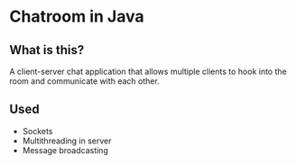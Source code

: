 # Chatroom in Java

## What is this?
A client-server chat application that allows multiple clients to hook into the room and communicate with each other.

## Used
- Sockets 
- Multithreading in server
- Message broadcasting
